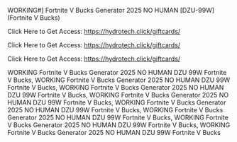 WORKING#] Fortnite V Bucks Generator 2025 NO HUMAN [DZU-99W] (Fortnite V Bucks)

Click Here to Get Access: https://hydrotech.click/giftcards/

Click Here to Get Access: https://hydrotech.click/giftcards/

Click Here to Get Access: https://hydrotech.click/giftcards/

WORKING Fortnite V Bucks Generator 2025 NO HUMAN DZU 99W Fortnite V Bucks, WORKING Fortnite V Bucks Generator 2025 NO HUMAN DZU 99W Fortnite V Bucks, WORKING Fortnite V Bucks Generator 2025 NO HUMAN DZU 99W Fortnite V Bucks, WORKING Fortnite V Bucks Generator 2025 NO HUMAN DZU 99W Fortnite V Bucks, WORKING Fortnite V Bucks Generator 2025 NO HUMAN DZU 99W Fortnite V Bucks, WORKING Fortnite V Bucks Generator 2025 NO HUMAN DZU 99W Fortnite V Bucks, WORKING Fortnite V Bucks Generator 2025 NO HUMAN DZU 99W Fortnite V Bucks, WORKING Fortnite V Bucks Generator 2025 NO HUMAN DZU 99W Fortnite V Bucks
